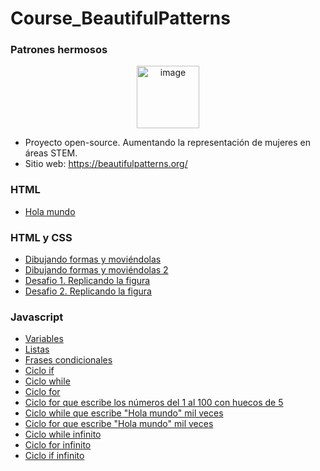 # Course_BeautifulPatterns

### Patrones hermosos
<p align="center">
<img width="100" alt="image" src="https://user-images.githubusercontent.com/89166148/170891688-e915c1f3-afb9-4700-bb6d-1aa366994a13.png">
</p>

- Proyecto open-source. Aumentando la representación de mujeres en áreas STEM.
- Sitio web: https://beautifulpatterns.org/


### HTML     
- [Hola mundo](https://github.com/HannyCarballo/Course_BeautifulPatterns/blob/master/HTML/holaMundo.html)

### HTML y CSS
- [Dibujando formas y moviéndolas](https://github.com/HannyCarballo/Course_BeautifulPatterns/blob/master/HTML/formas.html)
- [Dibujando formas y moviéndolas 2](https://github.com/HannyCarballo/Course_BeautifulPatterns/blob/master/HTML/formas2.html)
- [Desafio 1. Replicando la figura](https://github.com/HannyCarballo/Course_BeautifulPatterns/tree/master/HTML/desafio1)
- [Desafio 2. Replicando la figura](https://github.com/HannyCarballo/Course_BeautifulPatterns/tree/master/HTML/desafio2)

### Javascript
- [Variables](https://github.com/HannyCarballo/Course_BeautifulPatterns/blob/master/javascript/variables.js)
- [Listas](https://github.com/HannyCarballo/Course_BeautifulPatterns/blob/master/javascript/listas.js)
- [Frases condicionales](https://github.com/HannyCarballo/Course_BeautifulPatterns/blob/master/javascript/condicionales.js)
- [Ciclo if](https://github.com/HannyCarballo/Course_BeautifulPatterns/blob/master/javascript/if.js)
- [Ciclo while](https://github.com/HannyCarballo/Course_BeautifulPatterns/blob/master/javascript/while.js)
- [Ciclo for](https://github.com/HannyCarballo/Course_BeautifulPatterns/blob/master/javascript/for.js)
- [Ciclo for que escribe los números del 1 al 100 con huecos de 5](https://github.com/HannyCarballo/Course_BeautifulPatterns/blob/master/javascript/tareasCiclos/uno.js)
- [Ciclo while que escribe "Hola mundo" mil veces](https://github.com/HannyCarballo/Course_BeautifulPatterns/blob/master/javascript/tareasCiclos/dos.js)
- [Ciclo for que escribe "Hola mundo" mil veces](https://github.com/HannyCarballo/Course_BeautifulPatterns/blob/master/javascript/tareasCiclos/tres.js)
- [Ciclo while infinito](https://github.com/HannyCarballo/Course_BeautifulPatterns/blob/master/javascript/tareasCiclos/cuatro.js)
- [Ciclo for infinito](https://github.com/HannyCarballo/Course_BeautifulPatterns/blob/master/javascript/tareasCiclos/cinco.js)
- [Ciclo if infinito](https://github.com/HannyCarballo/Course_BeautifulPatterns/blob/master/javascript/tareasCiclos/seis.js)
